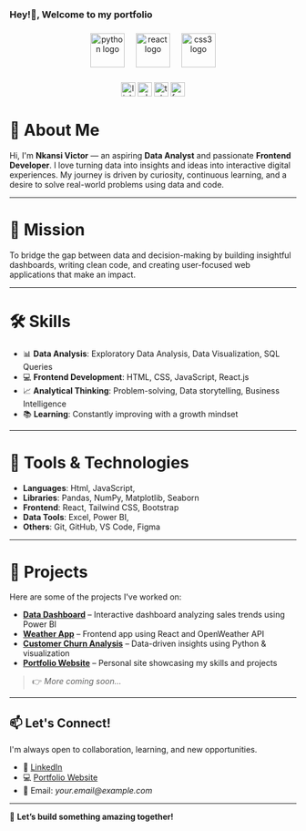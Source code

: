 <h3 align="left">Hey!👋, Welcome to my portfolio</h3>

###

<div align="center">
  <img src="https://skillicons.dev/icons?i=py" height="60" alt="python logo"  />
  <img width="12" />
  <img src="https://cdn.jsdelivr.net/gh/devicons/devicon/icons/react/react-original.svg" height="60" alt="react logo"  />
  <img width="12" />
  <img src="https://cdn.jsdelivr.net/gh/devicons/devicon/icons/css3/css3-original.svg" height="60" alt="css3 logo"  />
</div>

###

<div align="center">
  <img src="https://img.shields.io/static/v1?message=LinkedIn&logo=linkedin&label=&color=0077B5&logoColor=white&labelColor=&style=for-the-badge" height="25" alt="linkedin logo"  />
  <img src="https://img.shields.io/static/v1?message=Whatsapp&logo=whatsapp&label=&color=25D366&logoColor=white&labelColor=&style=for-the-badge" height="25" alt="whatsapp logo"  />
  <img src="https://img.shields.io/static/v1?message=Telegram&logo=telegram&label=&color=2CA5E0&logoColor=white&labelColor=&style=for-the-badge" height="25" alt="telegram logo"  />
  <img src="https://img.shields.io/static/v1?message=Facebook&logo=facebook&label=&color=1877F2&logoColor=white&labelColor=&style=for-the-badge" height="25" alt="facebook logo"  />
</div>

###

# 👋 About Me

Hi, I'm **Nkansi Victor** — an aspiring **Data Analyst** and passionate **Frontend Developer**. I love turning data into insights and ideas into interactive digital experiences. My journey is driven by curiosity, continuous learning, and a desire to solve real-world problems using data and code.

---

# 🎯 Mission

To bridge the gap between data and decision-making by building insightful dashboards, writing clean code, and creating user-focused web applications that make an impact.

---

# 🛠️ Skills

- 📊 **Data Analysis**: Exploratory Data Analysis, Data Visualization, SQL Queries
- 💻 **Frontend Development**: HTML, CSS, JavaScript, React.js
- 📈 **Analytical Thinking**: Problem-solving, Data storytelling, Business Intelligence
- 📚 **Learning**: Constantly improving with a growth mindset

---

# 🧰 Tools & Technologies

- **Languages**: Html, JavaScript, 
- **Libraries**: Pandas, NumPy, Matplotlib, Seaborn  
- **Frontend**: React, Tailwind CSS, Bootstrap  
- **Data Tools**: Excel, Power BI, 
- **Others**: Git, GitHub, VS Code, Figma

---

# 📂 Projects

Here are some of the projects I've worked on:

- **[Data Dashboard](#)** – Interactive dashboard analyzing sales trends using Power BI
- **[Weather App](#)** – Frontend app using React and OpenWeather API
- **[Customer Churn Analysis](#)** – Data-driven insights using Python & visualization
- **[Portfolio Website](#)** – Personal site showcasing my skills and projects

> 👉 _More coming soon..._

---

## 📫 Let's Connect!

I'm always open to collaboration, learning, and new opportunities.

- 💼 [LinkedIn](#)  
- 💻 [Portfolio Website](#)  
- 📧 Email: _your.email@example.com_

---

🚀 **Let’s build something amazing together!**

<!--
**Viknkansi/Viknkansi** is a ✨ _special_ ✨ repository because its `README.md` (this file) appears on your GitHub profile.

Here are some ideas to get you started:

- 🔭 I’m currently working on ...
- 🌱 I’m currently learning ...
- 👯 I’m looking to collaborate on ...
- 🤔 I’m looking for help with ...
- 💬 Ask me about ...
- 📫 How to reach me: ...
- 😄 Pronouns: ...
- ⚡ Fun fact: ...
-->

